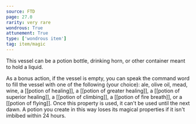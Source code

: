 ```yaml
---
source: FTD
page: 27.0
rarity: very rare
wondrous: True
attunement: True
type: ['wondrous item']
tag: item/magic
---
```


This vessel can be a potion bottle, drinking horn, or other container meant to hold a liquid.

As a bonus action, if the vessel is empty, you can speak the command word to fill the vessel with one of the following (your choice): ale, olive oil, mead, wine, a [[potion of healing]], a [[potion of greater healing]], a [[potion of superior healing]], a [[potion of climbing]], a [[potion of fire breath]], or a [[potion of flying]]. Once this property is used, it can't be used until the next dawn. A potion you create in this way loses its magical properties if it isn't imbibed within 24 hours.



